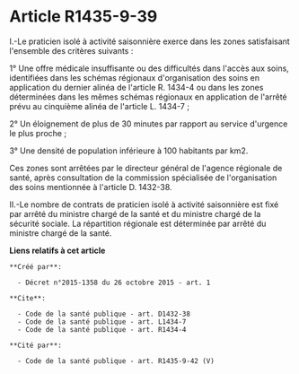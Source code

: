 # Article R1435-9-39

I.-Le praticien isolé à activité saisonnière exerce dans les zones satisfaisant l'ensemble des critères suivants : 

1° Une offre médicale insuffisante ou des difficultés dans l'accès aux soins, identifiées dans les schémas régionaux
d'organisation des soins en application du dernier alinéa de l'article R. 1434-4 ou dans les zones déterminées dans les mêmes
schémas régionaux en application de l'arrêté prévu au cinquième alinéa de l'article L. 1434-7 ; 

2° Un éloignement de plus de 30 minutes par rapport au service d'urgence le plus proche ; 

3° Une densité de population inférieure à 100 habitants par km2. 

Ces zones sont arrêtées par le directeur général de l'agence régionale de santé, après consultation de la commission
spécialisée de l'organisation des soins mentionnée à l'article D. 1432-38. 

II.-Le nombre de contrats de praticien isolé à activité saisonnière est fixé par arrêté du ministre chargé de la santé et du
ministre chargé de la sécurité sociale. La répartition régionale est déterminée par arrêté du ministre chargé de la santé.

**Liens relatifs à cet article**

	**Créé par**:

	  - Décret n°2015-1358 du 26 octobre 2015 - art. 1

	**Cite**:

	  - Code de la santé publique - art. D1432-38
	  - Code de la santé publique - art. L1434-7
	  - Code de la santé publique - art. R1434-4

	**Cité par**:

	  - Code de la santé publique - art. R1435-9-42 (V)
